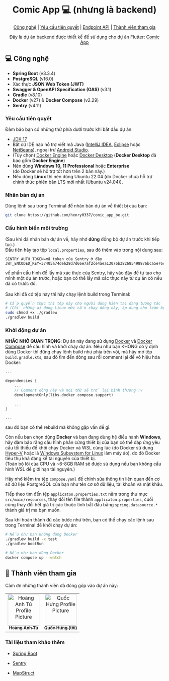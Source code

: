 
<h1 align="center" style="font-weight: bold;">Comic App 💻 (nhưng là backend)</h1>

<p align="center">
<a href="#tech">Công nghệ</a> |
<a href="#started">Yêu cầu tiên quyết</a> |
<a href="#routes">Endpoint API</a> |
<a href="#colab">Thành viên tham gia</a>

</p>


<p align="center">Đây là dự án backend được thiết kế để sử dụng cho dự án Flutter: <a href="https://github.com/henry0337/flutter_comic_app">Comic App</a></p>

<h2 id="technologies">💻 Công nghệ</h2>

- **Spring Boot** (v3.3.4)
- **PostgreSQL** (v16.0)
- Xác thực **JSON Web Token (JWT)**
- **Swagger & OpenAPI Specification (OAS)** (v3.1)
- **Gradle** (v8.10)
- **Docker** (v27) & **Docker Compose** (v2.29)
- **Sentry** (v4.11)

<h3 id="started">Yêu cầu tiên quyết</h3>
Đảm bảo bạn có những thứ phía dưới trước khi bắt đầu dự án:

- [JDK 17](https://www.oracle.com/java/technologies/downloads/#java17)
- Bất cứ IDE nào hỗ trợ viết mã Java ([IntelliJ IDEA](https://www.jetbrains.com/idea/), [Eclipse](https://www.eclipse.org/downloads/) hoặc [NetBeans](https://netbeans.apache.org/front/main/index.html)), ngoại trừ [Android Studio](https://developer.android.com/studio).
- (Tùy chọn) [Docker Engine](https://docs.docker.com/engine/) hoặc [Docker Desktop](https://docs.docker.com/desktop/) (**Docker Desktop** đã bao gồm **Docker Engine**)
- Nên dùng **Windows 10, 11 Professional** hoặc **Enterprise**<br> (do Docker sẽ hỗ trợ tốt hơn trên 2 bản này.)
- Nếu dùng **Linux** thì nên dùng Ubuntu 22.04 (do Docker chưa hỗ trợ chính thức phiên bản LTS mới nhất (Ubuntu v24.04)).

<h3>Nhân bản dự án</h3>

Dùng lệnh sau trong Terminal để nhân bản dự án về thiết bị của bạn:

```bash
git clone https://github.com/henry0337/comic_app_be.git
```

<h3>Cấu hình biến môi trường</h2>

(Sau khi đã nhân bản dự án về, hãy nhớ **dừng** đồng bộ dự án trước khi tiếp tục.)<br>
Đầu tiên hãy tạo tệp `local.properties`, sau đó thêm vào trong nội dung sau:
```properties
SENTRY_AUTH_TOKEN=mã_token_của_Sentry_ở_đây
JWT_ENCODED_KEY=37405a74de628d7d66e7af2ce4aea13076b382685498876bca5e76cb4a8a73f4
```
về phần cấu hình để lấy mã xác thực của Sentry, hãy vào [đây](https://sentry.io/) để tự tạo cho mình một dự án trước, hoặc bạn có thể lấy mã xác thực này từ dự án có nếu đã có trước đó.<br><br>
Sau khi đã có tệp này thì hãy chạy lệnh build trong Terminal:
```bash
# Cấp quyền thực thi tệp này cho người dùng hiện tại đang tương tác
# (Chỉ những ai dùng Linux mới cần chạy dòng này, áp dụng cho toàn bộ user)
sudo chmod +x ./gradlew
./gradlew build
```

<h3>Khởi động dự án</h3>

**NHẮC NHỞ QUAN TRỌNG**: Dự án này đang sử dụng [Docker](https://www.docker.com/) và [Docker Compose](https://docs.docker.com/compose/) để cấu hình và khởi chạy dự án. Nếu như bạn KHÔNG có ý định dùng Docker thì đừng chạy lệnh build như phía trên vội, mà hãy mở tệp `build.gradle.kts`, sau đó tìm đến dòng sau rồi comment lại để vô hiệu hóa Docker:
```kts
...

dependencies {
    ...
    // Comment dòng này và mọi thứ sẽ trở lại bình thường :v
    developmentOnly(libs.docker.compose.support)

    ...
}

...
```
sau đó bạn có thể rebuild mà không gặp vấn đề gì.

Còn nếu bạn chọn dùng **Docker** và bạn đang dùng hệ điều hành **Windows**, hãy đảm bảo rằng cấu hình phần cứng thiết bị của bạn có thể đáp ứng yêu cầu tối thiểu để khởi chạy Docker và WSL cùng lúc (do Docker sử dụng [Hyper-V](https://learn.microsoft.com/en-us/virtualization/hyper-v-on-windows/about/) hoặc là [Windows Subsystem for Linux](https://learn.microsoft.com/en-us/windows/wsl/about) làm máy ảo), do đó Docker tiêu thụ khá đáng kể tài nguyên của thiết bị.<br> (Toàn bộ lõi của CPU và ~6-8GB RAM sẽ được sử dụng nếu bạn không cấu hình WSL để giới hạn tài nguyên.)<br>

Hãy nhớ kiểm tra tệp `compose.yaml` để chỉnh sửa thông tin liên quan đến cơ sở dữ liệu PostgreSQL của bạn như tên cơ sở dữ liệu, tài khoản và mật khẩu.<br>

Tiếp theo tìm đến tệp `applicaton.properties.txt` nằm trong thư mục `src/main/resources`, thay đổi tên file thành `applicaton.properties`, cuối cùng thay đổi hết giá trị các thuộc tính bắt đầu bằng `spring.datasource.*` thành giá trị mà bạn muốn. <br>

Sau khi hoàn thành đủ các bước như trên, bạn có thể chạy các lệnh sau trong Terminal để khởi chạy dự án:
```bash
# Nếu như bạn không dùng Docker
./gradlew build -x test
./gradlew bootRun

# Nếu như bạn dùng Docker
docker compose up --watch
```

<h2 id="colab">🤝 Thành viên tham gia</h2>

<p>Cảm ơn những thành viên đã đóng góp vào dự án này:</p>
<table>
<tr>

<td align="center">
<a href="https://github.com/Hoanganhtudz">
<img src="https://avatars.githubusercontent.com/u/105731691?v=4" width="100px;" alt="Hoàng Anh Tú Profile Picture"/><br>
<sub>
<b>Hoàng Anh Tú</b>
</sub>
</a>
</td>

<td align="center">
<a href="https://github.com/henry0337">
<img src="https://avatars.githubusercontent.com/u/147426864?v=4" width="100px;" alt="Quốc Hưng Profile Picture"/><br>
<sub>
<b>Quốc Hưng (tôi)</b>
</sub>
</a>
</td>

</tr>
</table>

<h3>Tài liệu tham khảo thêm</h3>

- [Spring Boot](https://spring.io/projects/spring-boot)

- [Sentry](https://sentry.io/)

- [MapStruct](https://mapstruct.org/)
